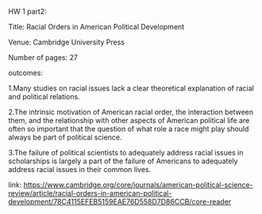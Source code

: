 HW 1 part2:

Title: Racial Orders in American Political Development

Venue: Cambridge University Press

Number of pages: 27

outcomes:

1.Many studies on racial issues lack a clear theoretical explanation of racial and political relations.

2.The intrinsic motivation of American racial order, the interaction between them, and the relationship with other aspects of American political life are often so important that the question of what role a race might play should always be part of political science.

3.The failure of political scientists to adequately address racial issues in scholarships is largely a part of the failure of Americans to adequately address racial issues in their common lives.

link: https://www.cambridge.org/core/journals/american-political-science-review/article/racial-orders-in-american-political-development/78C4115EFEB5159EAE76D558D7D86CCB/core-reader
